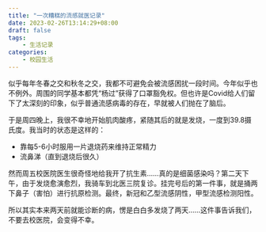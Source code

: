 ```yaml
---
title: "一次糟糕的流感就医记录"
date: 2023-02-26T13:14:29+08:00
draft: false
tags:
    - 生活记录
categories:
    - 校园生活
---
```


似乎每年冬春之交和秋冬之交，我都不可避免会被流感困扰一段时间。今年似乎也不例外。周围的同学基本都凭“杨过”获得了口罩豁免权。但也许是Covid给人们留下了太深刻的印象，似乎普通流感病毒的存在，早就被人们抛在了脑后。

于是周四晚上，我很不幸地开始肌肉酸疼，紧随其后的就是发烧，一度到39.8摄氏度。我当时的状态是这样的：

- 靠每5-6小时服用一片退烧药来维持正常精力
- 流鼻涕（直到退烧后很久）

然而周五校医院医生很奇怪地给我开了抗生素……真的是细菌感染吗？第二天下午，由于发烧愈演愈烈，我骑车到北医三院复诊。挂完号后的第一件事，就是捅两下鼻子（害怕）进行抗原检测。最终，新冠和乙型流感阴性，甲型流感检测阳性。

所以其实本来两天前就能诊断的病，愣是白白多发烧了两天……这件事告诉我们，不要去校医院，会变得不幸。